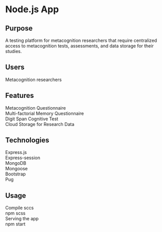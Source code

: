 # Node.js App

## Purpose
A testing platform for metacognition researchers that require centralized access to metacognition tests, assessments, and data storage for their studies.

## Users
Metacognition researchers

## Features
Metacognition Questionnaire   
Multi-factorial Memory Questionnaire  
Digit Span Cognitive Test  
Cloud Storage for Research Data 

## Technologies
Express.js  
Express-session  
MongoDB  
Mongoose  
Bootstrap  
Pug  

## Usage
Compile sccs  
    npm scss  
Serving the app  
    npm start  
